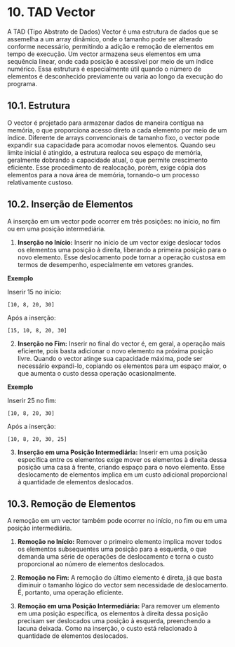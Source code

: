 # 10. TAD Vector

A TAD (Tipo Abstrato de Dados) Vector é uma estrutura de dados que se assemelha a um array dinâmico, onde o tamanho pode ser alterado conforme necessário, permitindo a adição e remoção de elementos em tempo de execução. Um vector armazena seus elementos em uma sequência linear, onde cada posição é acessível por meio de um índice numérico. Essa estrutura é especialmente útil quando o número de elementos é desconhecido previamente ou varia ao longo da execução do programa.

## 10.1. Estrutura

O vector é projetado para armazenar dados de maneira contígua na memória, o que proporciona acesso direto a cada elemento por meio de um índice. Diferente de arrays convencionais de tamanho fixo, o vector pode expandir sua capacidade para acomodar novos elementos. Quando seu limite inicial é atingido, a estrutura realoca seu espaço de memória, geralmente dobrando a capacidade atual, o que permite crescimento eficiente. Esse procedimento de realocação, porém, exige cópia dos elementos para a nova área de memória, tornando-o um processo relativamente custoso.

## 10.2. Inserção de Elementos

A inserção em um vector pode ocorrer em três posições: no início, no fim ou em uma posição intermediária.

1. **Inserção no Início:** Inserir no início de um vector exige deslocar todos os elementos uma posição à direita, liberando a primeira posição para o novo elemento. Esse deslocamento pode tornar a operação custosa em termos de desempenho, especialmente em vetores grandes.

**Exemplo**

Inserir 15 no início:

```
[10, 8, 20, 30]
```

Após a inserção:

```
[15, 10, 8, 20, 30]
```

2. **Inserção no Fim:** Inserir no final do vector é, em geral, a operação mais eficiente, pois basta adicionar o novo elemento na próxima posição livre. Quando o vector atinge sua capacidade máxima, pode ser necessário expandi-lo, copiando os elementos para um espaço maior, o que aumenta o custo dessa operação ocasionalmente.

**Exemplo**

Inserir 25 no fim:

```
[10, 8, 20, 30]
```

Após a inserção:

```
[10, 8, 20, 30, 25]
```

3. **Inserção em uma Posição Intermediária:** Inserir em uma posição específica entre os elementos exige mover os elementos à direita dessa posição uma casa à frente, criando espaço para o novo elemento. Esse deslocamento de elementos implica em um custo adicional proporcional à quantidade de elementos deslocados.

## 10.3. Remoção de Elementos

A remoção em um vector também pode ocorrer no início, no fim ou em uma posição intermediária.

1. **Remoção no Início:** Remover o primeiro elemento implica mover todos os elementos subsequentes uma posição para a esquerda, o que demanda uma série de operações de deslocamento e torna o custo proporcional ao número de elementos deslocados.

2. **Remoção no Fim:** A remoção do último elemento é direta, já que basta diminuir o tamanho lógico do vector sem necessidade de deslocamento. É, portanto, uma operação eficiente.

3. **Remoção em uma Posição Intermediária:** Para remover um elemento em uma posição específica, os elementos à direita dessa posição precisam ser deslocados uma posição à esquerda, preenchendo a lacuna deixada. Como na inserção, o custo está relacionado à quantidade de elementos deslocados.